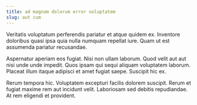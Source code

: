 ```yaml
---
title: ad magnam dolorum error voluptatem
slug: aut cum
---
```


Veritatis voluptatum perferendis pariatur et atque quidem ex. Inventore doloribus quasi ipsa quia nulla numquam repellat iure. Quam ut est assumenda pariatur recusandae.

Aspernatur aperiam eos fugiat. Nisi non ullam laborum. Quod velit aut aut nisi unde unde impedit. Quos ipsam qui sequi aliquam voluptatem laborum. Placeat illum itaque adipisci et amet fugiat saepe. Suscipit hic ex.

Rerum tempora hic. Voluptatem excepturi facilis dolorem suscipit. Rerum et fugiat maxime rem aut incidunt velit. Laboriosam sed debitis repudiandae. At rem eligendi et provident.
